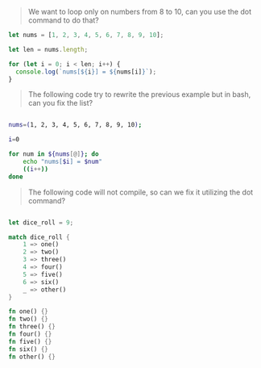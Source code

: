 > We want to loop only on numbers from 8 to 10, can you use the dot command to do that?

```js
let nums = [1, 2, 3, 4, 5, 6, 7, 8, 9, 10];

let len = nums.length;

for (let i = 0; i < len; i++) {
  console.log(`nums[${i}] = ${nums[i]}`);
}
```

> The following code try to rewrite the previous example but in bash, can you fix the list?

```bash

nums=(1, 2, 3, 4, 5, 6, 7, 8, 9, 10);

i=0

for num in ${nums[@]}; do
    echo "nums[$i] = $num"
    ((i++))
done

```

> The following code will not compile, so can we fix it utilizing the dot command?

```rs

let dice_roll = 9;

match dice_roll {
    1 => one()
    2 => two()
    3 => three()
    4 => four()
    5 => five()
    6 => six()
    _ => other()
}

fn one() {}
fn two() {}
fn three() {}
fn four() {}
fn five() {}
fn six() {}
fn other() {}



```
